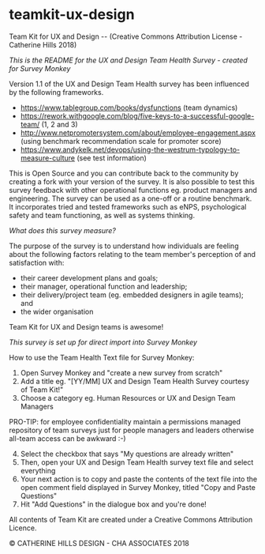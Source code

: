 # teamkit-ux-design
Team Kit for UX and Design -- (Creative Commons Attribution License - Catherine Hills 2018)

*This is the README for the UX and Design Team Health Survey - created for Survey Monkey*

Version 1.1 of the UX and Design Team Health survey has been influenced by the following frameworks. 

-   https://www.tablegroup.com/books/dysfunctions (team dynamics)
-   https://rework.withgoogle.com/blog/five-keys-to-a-successful-google-team/ (1, 2 and 3)
-   http://www.netpromotersystem.com/about/employee-engagement.aspx (using benchmark recommendation scale for promoter score)
-   https://www.andykelk.net/devops/using-the-westrum-typology-to-measure-culture (see test information)

This is Open Source and you can contribute back to the community by creating a fork with your version of the survey. It is also possible to test this survey feedback with other operational functions eg. product managers and engineering. The survey can be used as a one-off or a routine benchmark. It incorporates tried and tested frameworks such as eNPS, psychological safety and team functioning, as well as systems thinking.

*What does this survey measure?*

The purpose of the survey is to understand how individuals are feeling about the following factors relating to the team member's perception of and satisfaction with: 
-   their career development plans and goals;
-   their manager, operational function and leadership;
-   their delivery/project team (eg. embedded designers in agile teams); and 
-   the wider organisation

Team Kit for UX and Design teams is awesome!

*This survey is set up for direct import into Survey Monkey*

How to use the Team Health Text file for Survey Monkey:
1)  Open Survey Monkey and "create a new survey from scratch"
2)  Add a title eg. "[YY/MM] UX and Design Team Health Survey courtesy of Team Kit!"
3)  Choose a category eg. Human Resources or UX and Design Team Managers 
    
PRO-TIP: for employee confidentiality maintain a permissions managed repository of team surveys just for people managers       and leaders otherwise all-team access can be awkward :-)

4)  Select the checkbox that says "My questions are already written"
5)  Then, open your UX and Design Team Health survey text file and select everything
6)  Your next action is to copy and paste the contents of the text file into the open comment field displayed in Survey           Monkey, titled "Copy and Paste Questions" 
7)  Hit "Add Questions" in the dialogue box and you're done!


All contents of Team Kit are created under a Creative Commons Attribution Licence.

© CATHERINE HILLS DESIGN - CHA ASSOCIATES 2018

